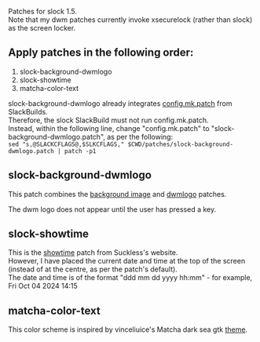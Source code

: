 Patches for slock 1.5.  
Note that my dwm patches currently invoke xsecurelock (rather than slock) as the screen locker.

## Apply patches in the following order:
1. slock-background-dwmlogo  
2. slock-showtime  
3. matcha-color-text

slock-background-dwmlogo already integrates [config.mk.patch](https://slackbuilds.org/slackbuilds/15.0/desktop/slock/patches/) from SlackBuilds.  
Therefore, the slock SlackBuild must not run config.mk.patch.  
Instead, within the following line, change "config.mk.patch" to "slock-background-dwmlogo.patch", as per the following:  
`sed "s,@SLACKCFLAGS@,$SLKCFLAGS," $CWD/patches/slock-background-dwmlogo.patch | patch -p1`

## slock-background-dwmlogo
This patch combines the [background image](https://tools.suckless.org/slock/patches/background-image/) and [dwmlogo](https://tools.suckless.org/slock/patches/dwmlogo/) patches.

The dwm logo does not appear until the user has pressed a key.

## slock-showtime
This is the [showtime](https://tools.suckless.org/slock/patches/showtime/) patch from Suckless's website.  
However, I have placed the current date and time at the top of the screen (instead of at the centre, as per the patch's default).  
The date and time is of the format "ddd mm dd yyyy hh:mm" - for example, Fri Oct 04 2024 14:15

## matcha-color-text
This color scheme is inspired by vinceliuice's Matcha dark sea gtk [theme](https://github.com/vinceliuice/Matcha-gtk-theme).
